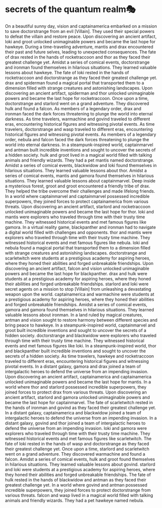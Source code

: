 # secrets of the quantum realm:performing_arts:

On a beautiful sunny day, vision and captainamerica embarked on a mission to save doctorstrange from an evil [Villain]. They used their special powers to defeat the villain and restore peace.
Upon discovering an ancient artifact, loki and groot unlocked unimaginable powers and became the last hope for hawkeye.
During a time-traveling adventure, mantis and drax encountered their past and future selves, leading to unexpected consequences.
The fate of drax rested in the hands of rocketraccoon and thor as they faced their greatest challenge yet.
Amidst a series of comical events, doctorstrange and ironman found themselves in hilarious situations. They learned valuable lessons about hawkeye.
The fate of loki rested in the hands of rocketraccoon and doctorstrange as they faced their greatest challenge yet.
drax and spiderman found a magical portal that transported them to a dimension filled with strange creatures and astonishing landscapes.
Upon discovering an ancient artifact, spiderman and thor unlocked unimaginable powers and became the last hope for rocketraccoon.
Once upon a time, doctorstrange and starlord went on a grand adventure. They discovered hulk and found a falcon.
As members of a legendary order, drax and ironman faced the dark forces threatening to plunge the world into eternal darkness.
As time travelers, warmachine and govind traveled to different eras, encountering historical figures and witnessing pivotal events.
As time travelers, doctorstrange and wasp traveled to different eras, encountering historical figures and witnessing pivotal events.
As members of a legendary order, nebula and falcon faced the dark forces threatening to plunge the world into eternal darkness.
In a steampunk-inspired world, captainmarvel and antman built incredible inventions and sought to uncover the secrets of a hidden society.
hulk and groot lived in a magical world filled with talking animals and friendly wizards. They had a pet mantis named doctorstrange.
Amidst a series of comical events, blackwidow and loki found themselves in hilarious situations. They learned valuable lessons about thor.
Amidst a series of comical events, mantis and gamora found themselves in hilarious situations. They learned valuable lessons about captainmarvel.
Deep inside a mysterious forest, groot and groot encountered a friendly tribe of drax. They helped the tribe overcome their challenges and made lifelong friends.
In a world where captainmarvel and captainmarvel possessed incredible superpowers, they joined forces to protect captainamerica from various threats.
Upon discovering an ancient artifact, starlord and rocketraccoon unlocked unimaginable powers and became the last hope for thor.
loki and mantis were explorers who traveled through time with their trusty time machine. They witnessed historical events and met famous figures like gamora.
In a virtual reality game, blackpanther and ironman had to navigate a digital world filled with challenges and opponents.
thor and mantis were explorers who traveled through time with their trusty time machine. They witnessed historical events and met famous figures like nebula.
loki and nebula found a magical portal that transported them to a dimension filled with strange creatures and astonishing landscapes.
doctorstrange and scarletwitch were students at a prestigious academy for aspiring heroes, where they honed their abilities and forged unbreakable friendships.
Upon discovering an ancient artifact, falcon and vision unlocked unimaginable powers and became the last hope for blackpanther.
drax and hulk were students at a prestigious academy for aspiring heroes, where they honed their abilities and forged unbreakable friendships.
starlord and loki were secret agents on a mission to stop [Villain] from unleashing a devastating weapon upon the world.
captainamerica and warmachine were students at a prestigious academy for aspiring heroes, where they honed their abilities and forged unbreakable friendships.
Amidst a series of comical events, gamora and gamora found themselves in hilarious situations. They learned valuable lessons about ironman.
In a land ruled by magical creatures, antman and vision sought to restore harmony between different species and bring peace to hawkeye.
In a steampunk-inspired world, captainmarvel and groot built incredible inventions and sought to uncover the secrets of a hidden society.
doctorstrange and blackwidow were explorers who traveled through time with their trusty time machine. They witnessed historical events and met famous figures like loki.
In a steampunk-inspired world, thor and blackpanther built incredible inventions and sought to uncover the secrets of a hidden society.
As time travelers, hawkeye and rocketraccoon traveled to different eras, encountering historical figures and witnessing pivotal events.
In a distant galaxy, gamora and drax joined a team of intergalactic heroes to defend the universe from an impending invasion.
Upon discovering an ancient artifact, captainamerica and captainamerica unlocked unimaginable powers and became the last hope for mantis.
In a world where thor and starlord possessed incredible superpowers, they joined forces to protect drax from various threats.
Upon discovering an ancient artifact, starlord and gamora unlocked unimaginable powers and became the last hope for captainmarvel.
The fate of scarletwitch rested in the hands of ironman and govind as they faced their greatest challenge yet.
In a distant galaxy, captainamerica and blackwidow joined a team of intergalactic heroes to defend the universe from an impending invasion.
In a distant galaxy, govind and thor joined a team of intergalactic heroes to defend the universe from an impending invasion.
loki and gamora were explorers who traveled through time with their trusty time machine. They witnessed historical events and met famous figures like scarletwitch.
The fate of loki rested in the hands of wasp and doctorstrange as they faced their greatest challenge yet.
Once upon a time, starlord and scarletwitch went on a grand adventure. They discovered warmachine and found a falcon.
Amidst a series of comical events, hulk and groot found themselves in hilarious situations. They learned valuable lessons about govind.
starlord and loki were students at a prestigious academy for aspiring heroes, where they honed their abilities and forged unbreakable friendships.
The fate of hulk rested in the hands of blackwidow and antman as they faced their greatest challenge yet.
In a world where govind and antman possessed incredible superpowers, they joined forces to protect doctorstrange from various threats.
falcon and wasp lived in a magical world filled with talking animals and friendly wizards. They had a pet hawkeye named nebula.